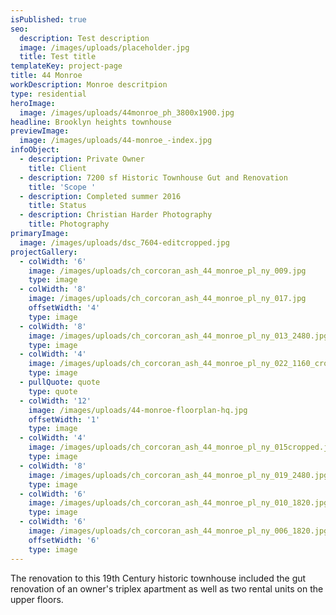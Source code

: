 ```yaml
---
isPublished: true
seo:
  description: Test description
  image: /images/uploads/placeholder.jpg
  title: Test title
templateKey: project-page
title: 44 Monroe
workDescription: Monroe descritpion
type: residential
heroImage:
  image: /images/uploads/44monroe_ph_3800x1900.jpg
headline: Brooklyn heights townhouse
previewImage:
  image: /images/uploads/44-monroe_-index.jpg
infoObject:
  - description: Private Owner
    title: Client
  - description: 7200 sf Historic Townhouse Gut and Renovation
    title: 'Scope '
  - description: Completed summer 2016
    title: Status
  - description: Christian Harder Photography
    title: Photography
primaryImage:
  image: /images/uploads/dsc_7604-editcropped.jpg
projectGallery:
  - colWidth: '6'
    image: /images/uploads/ch_corcoran_ash_44_monroe_pl_ny_009.jpg
    type: image
  - colWidth: '8'
    image: /images/uploads/ch_corcoran_ash_44_monroe_pl_ny_017.jpg
    offsetWidth: '4'
    type: image
  - colWidth: '8'
    image: /images/uploads/ch_corcoran_ash_44_monroe_pl_ny_013_2480.jpg
    type: image
  - colWidth: '4'
    image: /images/uploads/ch_corcoran_ash_44_monroe_pl_ny_022_1160_cropped.jpg
    type: image
  - pullQuote: quote
    type: quote
  - colWidth: '12'
    image: /images/uploads/44-monroe-floorplan-hq.jpg
    offsetWidth: '1'
    type: image
  - colWidth: '4'
    image: /images/uploads/ch_corcoran_ash_44_monroe_pl_ny_015cropped.jpg
    type: image
  - colWidth: '8'
    image: /images/uploads/ch_corcoran_ash_44_monroe_pl_ny_019_2480.jpg
    type: image
  - colWidth: '6'
    image: /images/uploads/ch_corcoran_ash_44_monroe_pl_ny_010_1820.jpg
    type: image
  - colWidth: '6'
    image: /images/uploads/ch_corcoran_ash_44_monroe_pl_ny_006_1820.jpg
    offsetWidth: '6'
    type: image
---
```

The renovation to this 19th Century historic townhouse included the gut renovation of an owner's triplex apartment as well as two rental units on the upper floors.
